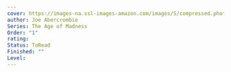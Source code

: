 ```yaml
---
cover: https://images-na.ssl-images-amazon.com/images/S/compressed.photo.goodreads.com/books/1558367199i/35606041.jpg
author: Joe Abercrombie
Series: The Age of Madness
Order: "1"
rating: 
Status: ToRead
Finished: ""
Level:
---
```








